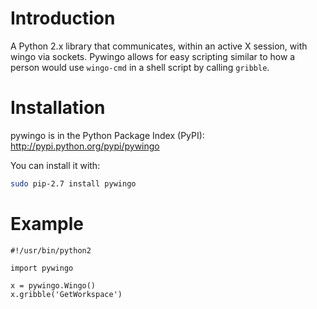 Introduction
============
A Python 2.x library that communicates, within an active X session, with
wingo via sockets. Pywingo allows for easy scripting similar to how a person
would use `wingo-cmd` in a shell script by calling `gribble`.

Installation
============
pywingo is in the Python Package Index (PyPI):
http://pypi.python.org/pypi/pywingo

You can install it with:

```bash
sudo pip-2.7 install pywingo
```

Example
=======
    #!/usr/bin/python2

    import pywingo

    x = pywingo.Wingo()
    x.gribble('GetWorkspace')

